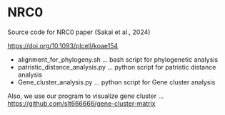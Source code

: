 # NRC0
Source code for NRC0 paper (Sakai et al., 2024)

https://doi.org/10.1093/plcell/koae154

* alignment_for_phylogeny.sh ... bash script for phylogenetic analysis
* patristic_distance_analysis.py ... python script for patristic distance analysis
* Gene_cluster_analysis.py ... python script for Gene cluster analysis

Also, we use our program to visualize gene cluster ... https://github.com/slt666666/gene-cluster-matrix